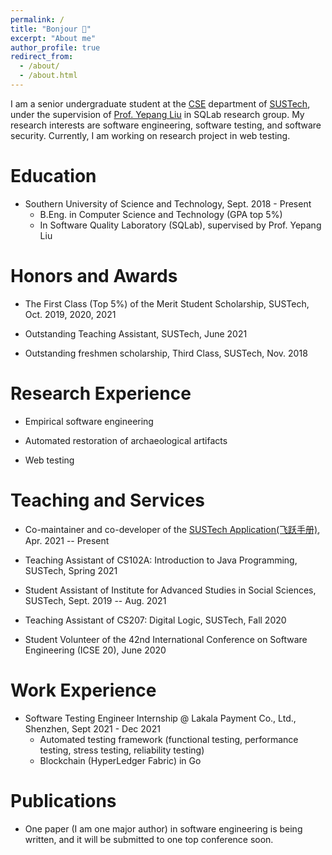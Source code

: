 ```yaml
---
permalink: /
title: "Bonjour 👋"
excerpt: "About me"
author_profile: true
redirect_from:
  - /about/
  - /about.html
---
```


I am a senior undergraduate student at the [CSE](http://cse.sustech.edu.cn) department of [SUSTech](https://www.sustech.edu.cn), under the supervision of [Prof. Yepang Liu](https://yepangliu.github.io) in SQLab research group. My research interests are software engineering, software testing, and software security. Currently, I am working on research project in web testing.

# Education

- Southern University of Science and Technology, Sept. 2018 - Present
  - B.Eng. in Computer Science and Technology (GPA top 5%)
  - In Software Quality Laboratory (SQLab), supervised by Prof. Yepang Liu

# Honors and Awards

- The First Class (Top 5%) of the Merit Student Scholarship, SUSTech, Oct. 2019, 2020, 2021

- Outstanding Teaching Assistant, SUSTech, June 2021

- Outstanding freshmen scholarship, Third Class, SUSTech, Nov. 2018

# Research Experience

- Empirical software engineering

- Automated restoration of archaeological artifacts

- Web testing

# Teaching and Services

- Co-maintainer and co-developer of the [SUSTech Application(飞跃手册)](https://sustech-application.com), Apr. 2021 -- Present

- Teaching Assistant of CS102A: Introduction to Java Programming, SUSTech, Spring 2021

- Student Assistant of Institute for Advanced Studies in Social Sciences, SUSTech, Sept. 2019 -- Aug. 2021

- Teaching Assistant of CS207: Digital Logic, SUSTech, Fall 2020

- Student Volunteer of the 42nd International Conference on Software Engineering (ICSE 20), June 2020

# Work Experience

- Software Testing Engineer Internship @ Lakala Payment Co., Ltd., Shenzhen, Sept 2021 - Dec 2021
  - Automated testing framework (functional testing, performance testing, stress testing, reliability testing)
  - Blockchain (HyperLedger Fabric) in Go

# Publications

- One paper (I am one major author) in software engineering is being written, and it will be submitted to one top conference soon.
